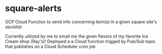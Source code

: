 # square-alerts
GCP Cloud Function to send info concerning item(s) in a given square site's stocklist

Currently utilized by me to email me the given flavors of my favorite Ice Cream shop (Ray's)!
Deployed a a Cloud function trigged by Pub/Sub topic that publishes on a Cloud Scheduler cron job 
